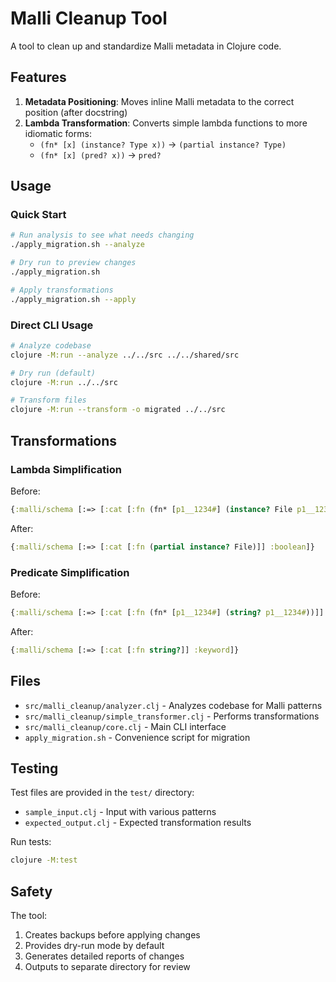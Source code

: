 # Malli Cleanup Tool

A tool to clean up and standardize Malli metadata in Clojure code.

## Features

1. **Metadata Positioning**: Moves inline Malli metadata to the correct position (after docstring)
2. **Lambda Transformation**: Converts simple lambda functions to more idiomatic forms:
   - `(fn* [x] (instance? Type x))` → `(partial instance? Type)`
   - `(fn* [x] (pred? x))` → `pred?`

## Usage

### Quick Start

```bash
# Run analysis to see what needs changing
./apply_migration.sh --analyze

# Dry run to preview changes
./apply_migration.sh

# Apply transformations
./apply_migration.sh --apply
```

### Direct CLI Usage

```bash
# Analyze codebase
clojure -M:run --analyze ../../src ../../shared/src

# Dry run (default)
clojure -M:run ../../src

# Transform files
clojure -M:run --transform -o migrated ../../src
```

## Transformations

### Lambda Simplification

Before:
```clojure
{:malli/schema [:=> [:cat [:fn (fn* [p1__1234#] (instance? File p1__1234#))]] :boolean]}
```

After:
```clojure
{:malli/schema [:=> [:cat [:fn (partial instance? File)]] :boolean]}
```

### Predicate Simplification

Before:
```clojure
{:malli/schema [:=> [:cat [:fn (fn* [p1__1234#] (string? p1__1234#))]] :keyword]}
```

After:
```clojure
{:malli/schema [:=> [:cat [:fn string?]] :keyword]}
```

## Files

- `src/malli_cleanup/analyzer.clj` - Analyzes codebase for Malli patterns
- `src/malli_cleanup/simple_transformer.clj` - Performs transformations
- `src/malli_cleanup/core.clj` - Main CLI interface
- `apply_migration.sh` - Convenience script for migration

## Testing

Test files are provided in the `test/` directory:
- `sample_input.clj` - Input with various patterns
- `expected_output.clj` - Expected transformation results

Run tests:
```bash
clojure -M:test
```

## Safety

The tool:
1. Creates backups before applying changes
2. Provides dry-run mode by default
3. Generates detailed reports of changes
4. Outputs to separate directory for review